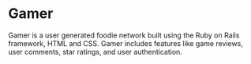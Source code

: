 # Gamer

Gamer is a user generated foodie network built using the Ruby on Rails framework, HTML and CSS. Gamer includes features like game reviews, user comments, star ratings, and user authentication.